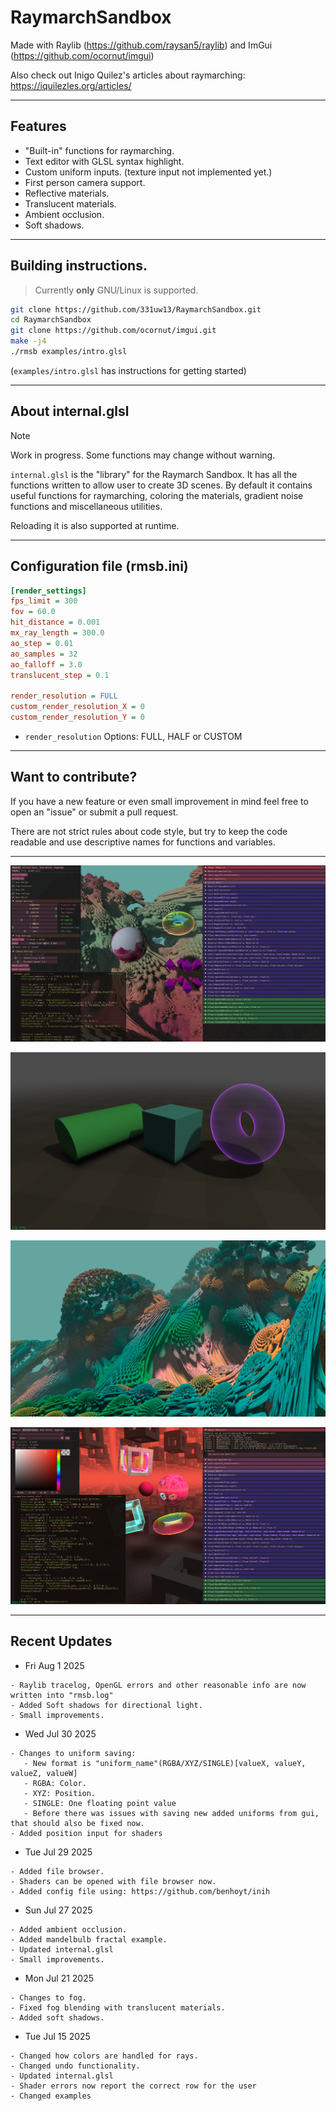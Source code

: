 # RaymarchSandbox

Made with Raylib (https://github.com/raysan5/raylib) and ImGui (https://github.com/ocornut/imgui)

Also check out Inigo Quilez's articles about raymarching: https://iquilezles.org/articles/
 
-----------------------------------

## Features
* "Built-in" functions for raymarching.
* Text editor with GLSL syntax highlight.
* Custom uniform inputs.  (texture input not implemented yet.)
* First person camera support.
* Reflective materials.
* Translucent materials.
* Ambient occlusion.
* Soft shadows.

-----------------------------------


## Building instructions.

> Currently **only** GNU/Linux is supported.

```bash
git clone https://github.com/331uw13/RaymarchSandbox.git
cd RaymarchSandbox
git clone https://github.com/ocornut/imgui.git
make -j4
./rmsb examples/intro.glsl
```

(`examples/intro.glsl` has instructions for getting started)

-----------------------------------

## About internal.glsl
> [!NOTE]
> Work in progress. Some functions may change without warning.

`internal.glsl` is the "library" for the Raymarch Sandbox.
It has all the functions written to allow user to create 3D scenes.
By default it contains useful functions for raymarching, coloring the materials, gradient noise functions and miscellaneous utilities.

 Reloading it is also supported at runtime.

-----------------------------------

## Configuration file (rmsb.ini)
```ini
[render_settings]
fps_limit = 300
fov = 60.0
hit_distance = 0.001
mx_ray_length = 300.0
ao_step = 0.01
ao_samples = 32
ao_falloff = 3.0
translucent_step = 0.1

render_resolution = FULL
custom_render_resolution_X = 0
custom_render_resolution_Y = 0
```
* `render_resolution` Options: FULL, HALF or CUSTOM

-----------------------------------

## Want to contribute?

If you have a new feature or even small improvement in mind feel free to open an "issue" or submit a pull request.

There are not strict rules about code style, but try to keep the code readable and use descriptive names for functions and variables.

-----------------------------------

![image](https://github.com/331uw13/RaymarchSandbox/blob/main/screenshots/raymarchsandbox_0.png?raw=true)

![image](https://github.com/331uw13/RaymarchSandbox/blob/main/screenshots/soft_shadows_and_ao.png?raw=true)

![image](https://github.com/331uw13/RaymarchSandbox/blob/main/screenshots/experiment_3.png?raw=true)

![image](https://github.com/331uw13/RaymarchSandbox/blob/main/screenshots/rmsb-intro.png?raw=true)


-----------------------------------


## Recent Updates

* Fri Aug  1 2025
```
- Raylib tracelog, OpenGL errors and other reasonable info are now written into "rmsb.log"
- Added Soft shadows for directional light.
- Small improvements.
```

* Wed Jul 30 2025
```
- Changes to uniform saving:
   - New format is "uniform_name"(RGBA/XYZ/SINGLE)[valueX, valueY, valueZ, valueW]
   - RGBA: Color.
   - XYZ: Position.
   - SINGLE: One floating point value
   - Before there was issues with saving new added uniforms from gui, that should also be fixed now.
- Added position input for shaders
```

* Tue Jul 29 2025
```
- Added file browser.
- Shaders can be opened with file browser now.
- Added config file using: https://github.com/benhoyt/inih
```

* Sun Jul 27 2025
```
- Added ambient occlusion.
- Added mandelbulb fractal example.
- Updated internal.glsl
- Small improvements.
```

* Mon Jul 21 2025
```
- Changes to fog.
- Fixed fog blending with translucent materials.
- Added soft shadows.
```

* Tue Jul 15 2025
```
- Changed how colors are handled for rays.
- Changed undo functionality.
- Updated internal.glsl
- Shader errors now report the correct row for the user
- Changed examples
```

